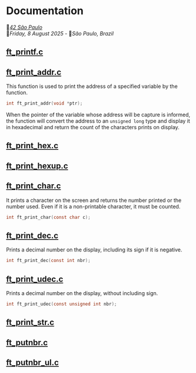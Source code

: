 # Documentation
🎒[*42 São Paulo*](https://www.42sp.org.br/) \
📆*Friday, 8 August 2025* - 📌*São Paulo, Brazil*

## [ft_printf.c]()

## [ft_print_addr.c]()

This function is used to print the address of a specified variable by the 
function.

```c
int	ft_print_addr(void *ptr);
```

When the pointer of the variable whose address will be capture is informed, the 
function will convert the address to an `unsigned long` type and display it in 
hexadecimal and return the count of the characters prints on display.

## [ft_print_hex.c]()

## [ft_print_hexup.c]()

## [ft_print_char.c]()

It prints a character on the screen and returns the number printed or the number 
used. Even if it is a non-printable character, it must be counted.

```c
int	ft_print_char(const char c);
```

## [ft_print_dec.c]()

Prints a decimal number on the display, including its sign if it is negative.

```c
int	ft_print_dec(const int nbr);
```

## [ft_print_udec.c]()

Prints a decimal number on the display, without including sign.

```c
int	ft_print_udec(const unsigned int nbr);
```

## [ft_print_str.c]()

## [ft_putnbr.c]()

## [ft_putnbr_ul.c]()

